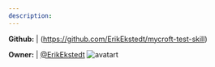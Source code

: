 ```yaml
---
description: 
---
```



**Github:** | (https://github.com/ErikEkstedt/mycroft-test-skill)

**Owner:** | [@ErikEkstedt](https://github.com/ErikEkstedt) ![avatart](https://avatars1.githubusercontent.com/u/16295873?v=4)

